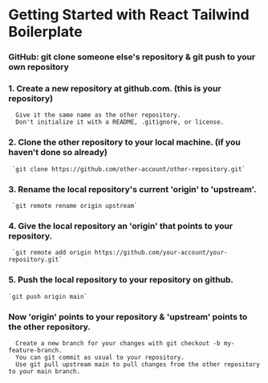 # Getting Started with React Tailwind Boilerplate

### GitHub: git clone someone else's repository & git push to your own repository

###  1. Create a new repository at github.com. (this is your repository)
      Give it the same name as the other repository.
      Don't initialize it with a README, .gitignore, or license.
      
###  2. Clone the other repository to your local machine. (if you haven't done so already)
     `git clone https://github.com/other-account/other-repository.git`
     
###  3. Rename the local repository's current 'origin' to 'upstream'.
     `git remote rename origin upstream`
     
###  4. Give the local repository an 'origin' that points to your repository.
     `git remote add origin https://github.com/your-account/your-repository.git`
###  5. Push the local repository to your repository on github.
    `git push origin main`
    
###  Now 'origin' points to your repository & 'upstream' points to the other repository.
      
      Create a new branch for your changes with git checkout -b my-feature-branch.
      You can git commit as usual to your repository.
      Use git pull upstream main to pull changes from the other repository to your main branch.


